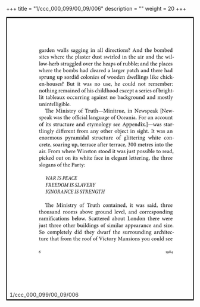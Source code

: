 +++
title = "1/ccc_000_099/00_09/006"
description = ""
weight = 20
+++

<table style="border:2px solid black;max-width:800px;max-height:800px;" 
><tr><td><img class="center-fit-jpg"
src="/jpg_/out_jpg_1984__006.jpg"  >1/ccc_000_099/00_09/006</img></td></tr></table>
